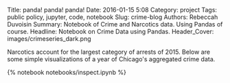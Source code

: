 Title: panda! panda! panda! 
Date: 2016-01-15 5:08
Category: project
Tags: public policy, jupyter, code, notebook
Slug: crime-blog
Authors: Rebeccah Duvoisin
Summary: Notebook of Crime and Narcotics data. Using Pandas of course.
Headline: Notebook on Crime Data using Pandas.
Header_Cover: images/crimeseries_dark.png


Narcotics account for the largest category of arrests of 2015.  Below are some simple visualizations of a year of Chicago's aggregated crime data.

{% notebook notebooks/inspect.ipynb %}

